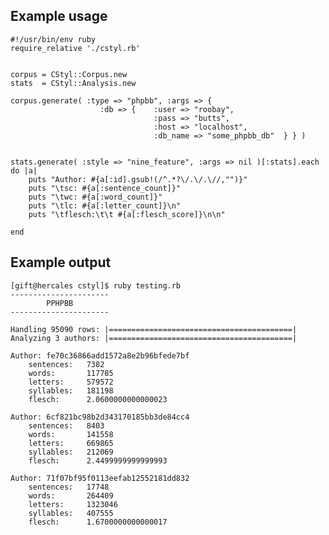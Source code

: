 Example usage
-------------

    #!/usr/bin/env ruby
    require_relative './cstyl.rb'


    corpus = CStyl::Corpus.new
    stats  = CStyl::Analysis.new

    corpus.generate( :type => "phpbb", :args => {
                        :db => {    :user => "roobay",
                                    :pass => "butts",
                                    :host => "localhost",
                                    :db_name => "some_phpbb_db"  } } )


    stats.generate( :style => "nine_feature", :args => nil )[:stats].each do |a|
        puts "Author: #{a[:id].gsub!(/^.*?\/.\/.\//,"")}"
        puts "\tsc: #{a[:sentence_count]}"
        puts "\twc: #{a[:word_count]}"
        puts "\tlc: #{a[:letter_count]}\n"
        puts "\tflesch:\t\t #{a[:flesch_score]}\n\n"

    end


Example output
--------------
    [gift@hercales cstyl]$ ruby testing.rb 
    ----------------------
            PPHPBB
    ----------------------

    Handling 95090 rows: |=========================================|
    Analyzing 3 authors: |=========================================|

    Author: fe70c36866add1572a8e2b96bfede7bf
        sentences:   7382
        words:       117785
        letters:     579572
        syllables:   181198
        flesch:      2.0600000000000023

    Author: 6cf821bc98b2d343170185bb3de84cc4
        sentences:   8403
        words:       141558
        letters:     669865
        syllables:   212069
        flesch:      2.4499999999999993

    Author: 71f07bf95f0113eefab12552181dd832
        sentences:   17748
        words:       264409
        letters:     1323046
        syllables:   407555
        flesch:      1.6700000000000017

